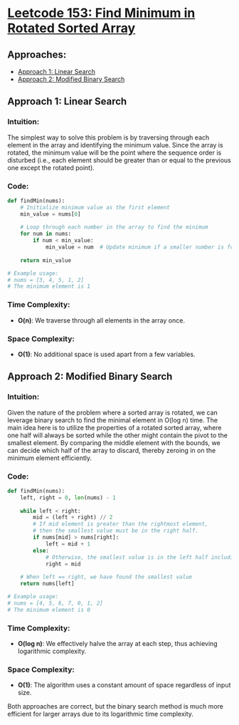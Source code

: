# [Leetcode 153: Find Minimum in Rotated Sorted Array](https://leetcode.com/problems/find-minimum-in-rotated-sorted-array/)

## Approaches:
- [Approach 1: Linear Search](#approach-1-linear-search)
- [Approach 2: Modified Binary Search](#approach-2-modified-binary-search)


## Approach 1: Linear Search

### Intuition:
The simplest way to solve this problem is by traversing through each element in the array and identifying the minimum value. Since the array is rotated, the minimum value will be the point where the sequence order is disturbed (i.e., each element should be greater than or equal to the previous one except the rotated point).

### Code:
```python
def findMin(nums):
    # Initialize minimum value as the first element
    min_value = nums[0]
    
    # Loop through each number in the array to find the minimum
    for num in nums:
        if num < min_value:
            min_value = num  # Update minimum if a smaller number is found
            
    return min_value

# Example usage:
# nums = [3, 4, 5, 1, 2]
# The minimum element is 1
```

### Time Complexity:
- **O(n)**: We traverse through all elements in the array once.

### Space Complexity:
- **O(1)**: No additional space is used apart from a few variables.


## Approach 2: Modified Binary Search

### Intuition:
Given the nature of the problem where a sorted array is rotated, we can leverage binary search to find the minimal element in O(log n) time. The main idea here is to utilize the properties of a rotated sorted array, where one half will always be sorted while the other might contain the pivot to the smallest element. By comparing the middle element with the bounds, we can decide which half of the array to discard, thereby zeroing in on the minimum element efficiently.

### Code:
```python
def findMin(nums):
    left, right = 0, len(nums) - 1
    
    while left < right:
        mid = (left + right) // 2
        # If mid element is greater than the rightmost element, 
        # then the smallest value must be in the right half.
        if nums[mid] > nums[right]:
            left = mid + 1
        else:
            # Otherwise, the smallest value is in the left half including mid
            right = mid
    
    # When left == right, we have found the smallest value
    return nums[left]

# Example usage:
# nums = [4, 5, 6, 7, 0, 1, 2]
# The minimum element is 0
```

### Time Complexity:
- **O(log n)**: We effectively halve the array at each step, thus achieving logarithmic complexity.

### Space Complexity:
- **O(1)**: The algorithm uses a constant amount of space regardless of input size.

Both approaches are correct, but the binary search method is much more efficient for larger arrays due to its logarithmic time complexity.


